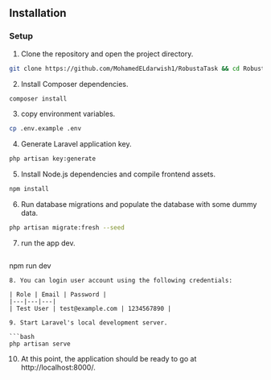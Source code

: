 ## Installation

### Setup

1. Clone the repository and open the project directory.

```bash
git clone https://github.com/MohamedELdarwish1/RobustaTask && cd RobustaTask
```

2. Install Composer dependencies.

```bash
composer install
```

3. copy environment variables.

```bash
cp .env.example .env
```

4. Generate Laravel application key.

```bash
php artisan key:generate
```

5. Install Node.js dependencies and compile frontend assets.

```bash
npm install
```

6. Run database migrations and populate the database with some dummy data.

```bash
php artisan migrate:fresh --seed
```

7. run the app dev.
   ```bash
npm run dev 

```
8. You can login user account using the following credentials:

| Role | Email | Password |
|---|---|---|
| Test User | test@example.com | 1234567890 |

9. Start Laravel's local development server.

```bash
php artisan serve
```

10. At this point, the application should be ready to go at http://localhost:8000/.
